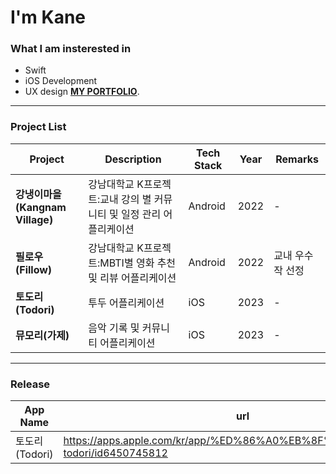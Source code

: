 # I'm Kane

### What I am insterested in
- Swift
- iOS Development
- UX design
[**MY PORTFOLIO**](https://torpid-hosta-ed8.notion.site/bc5f52d2086b4cefbeefccf77fa82db9?pvs=4).
---
### Project List
|Project|Description|Tech Stack|Year|Remarks|
|--------|----------|-------|---|------|
|**강냉이마을(Kangnam Village)**|강남대학교 K프로젝트:교내 강의 별 커뮤니티 및 일정 관리 어플리케이션|Android|2022|-|
|**필로우(Fillow)**|강남대학교 K프로젝트:MBTI별 영화 추천 및 리뷰 어플리케이션|Android|2022|교내 우수작 선정|
|**토도리(Todori)**|투두 어플리케이션|iOS|2023|-|
|**뮤모리(가제)**|음악 기록 및 커뮤니티 어플리케이션|iOS|2023|-|
---
### Release
|App Name|url|
|--------|----------|
|토도리(Todori)|https://apps.apple.com/kr/app/%ED%86%A0%EB%8F%84%EB%A6%AC-todori/id6450745812|

